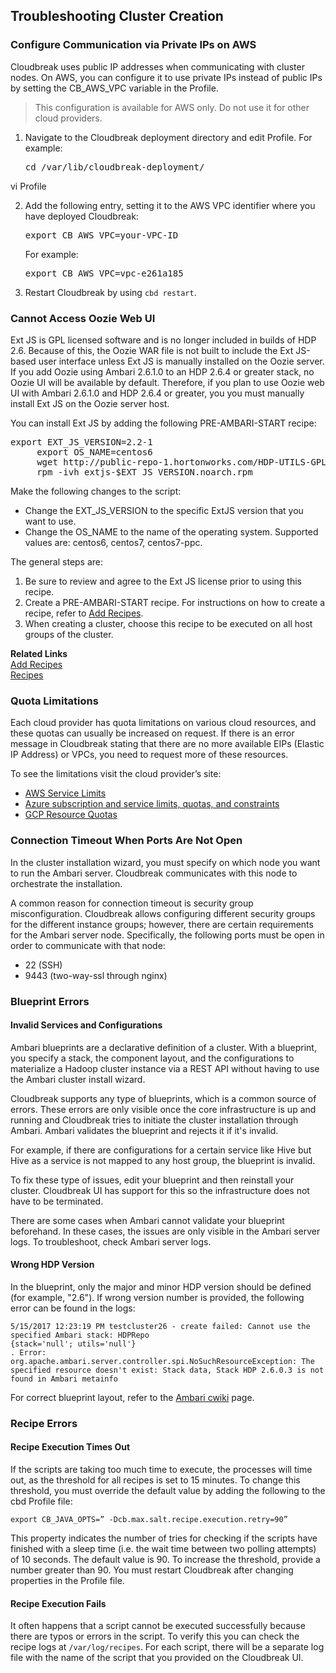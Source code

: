 ## Troubleshooting Cluster Creation

### Configure Communication via Private IPs on AWS

Cloudbreak uses public IP addresses when communicating with cluster nodes. On AWS, you can configure it to use private IPs instead of public IPs by setting the CB_AWS_VPC variable in the Profile. 

> This configuration is available for AWS only. Do not use it for other cloud providers. 

1. Navigate to the Cloudbreak deployment directory and edit Profile. For example:

    <pre>cd /var/lib/cloudbreak-deployment/
vi Profile</pre>

2. Add the following entry, setting it to the AWS VPC identifier where you have deployed Cloudbreak:

    <pre>export CB_AWS_VPC=your-VPC-ID</pre>

    For example:
    
    <pre>export CB_AWS_VPC=vpc-e261a185</pre>
    
3. Restart Cloudbreak by using `cbd restart`.      

 
### Cannot Access Oozie Web UI

Ext JS is GPL licensed software and is no longer included in builds of HDP 2.6. Because of this, the Oozie WAR file is not built to include the Ext JS-based user interface unless Ext JS is manually installed on the Oozie server. If you add Oozie using Ambari 2.6.1.0 to an HDP 2.6.4 or greater stack, no Oozie UI will be available by default. Therefore, if you plan to use Oozie web UI with Ambari 2.6.1.0 and HDP 2.6.4 or greater, you you must manually install Ext JS on the Oozie server host.

You can install Ext JS by adding the following PRE-AMBARI-START recipe:

<pre>export EXT_JS_VERSION=2.2-1
     export OS_NAME=centos6
     wget http://public-repo-1.hortonworks.com/HDP-UTILS-GPL-1.1.0.22/repos/$OS_NAME/extjs/extjs-$EXT_JS_VERSION.noarch.rpm
     rpm -ivh extjs-$EXT_JS_VERSION.noarch.rpm</pre> 
     
Make the following changes to the script:

* Change the EXT_JS_VERSION to the specific ExtJS version that you want to use.  
* Change the OS_NAME to the name of the operating system. Supported values are: centos6, centos7, centos7-ppc.

The general steps are:

1. Be sure to review and agree to the Ext JS license prior to using this recipe.  
2. Create a PRE-AMBARI-START recipe. For instructions on how to create a recipe, refer to [Add Recipes](#add-recipes).   
3. When creating a cluster, choose this recipe to be executed on all host groups of the cluster. 

**Related Links**  
[Add Recipes](recipes.md#add-recipes)  
[Recipes](recipes.md)  


### Quota Limitations

Each cloud provider has quota limitations on various cloud resources, and these quotas can usually be increased on request. If there is an error message in Cloudbreak stating that there are no more available EIPs (Elastic IP Address) or VPCs, you need to request more of these resources. 

To see the limitations visit the cloud provider’s site:

* [AWS Service Limits](http://docs.aws.amazon.com/general/latest/gr/aws_service_limits.html) 
* [Azure subscription and service limits, quotas, and constraints](https://docs.microsoft.com/en-us/azure/azure-subscription-service-limits)
* [GCP Resource Quotas](https://cloud.google.com/compute/quotas) 

### Connection Timeout When Ports Are Not Open

In the cluster installation wizard, you must specify on which node you want to run the Ambari server. Cloudbreak communicates with this node to orchestrate the installation.

A common reason for connection timeout is security group misconfiguration. Cloudbreak allows configuring different security groups for the different instance groups; however, there are certain requirements for the Ambari server node. Specifically, the following ports must be open in order to communicate with that node:

* 22 (SSH)  
* 9443 (two-way-ssl through nginx) 


### Blueprint Errors 

#### Invalid Services and Configurations

Ambari blueprints are a declarative definition of a cluster. With a blueprint, you specify a stack, the component layout, and the configurations to materialize a Hadoop cluster instance via a REST API without having to use the Ambari cluster install wizard. 

Cloudbreak supports any type of blueprints, which is a common source of errors. These errors are only visible once the core infrastructure is up and running and Cloudbreak tries to initiate the cluster installation through Ambari. Ambari validates the blueprint and  rejects it if it's invalid. 

For example, if there are configurations for a certain service like Hive but Hive as a service is not mapped to any host group, the blueprint is invalid.

To fix these type of issues, edit your blueprint and then reinstall your cluster. Cloudbreak UI has support for this so the infrastructure does not have to be terminated.

There are some cases when Ambari cannot validate your blueprint beforehand. In these cases, the issues are only visible in the Ambari server logs. To troubleshoot, check Ambari server logs.


#### Wrong HDP Version

In the blueprint, only the major and minor HDP version should be defined (for example, "2.6"). If wrong version number is provided, the following error can be found in the logs:

```
5/15/2017 12:23:19 PM testcluster26 - create failed: Cannot use the specified Ambari stack: HDPRepo
{stack='null'; utils='null'}
. Error: org.apache.ambari.server.controller.spi.NoSuchResourceException: The specified resource doesn't exist: Stack data, Stack HDP 2.6.0.3 is not found in Ambari metainfo
```

For correct blueprint layout, refer to the [Ambari cwiki](https://cwiki.apache.org/confluence/display/AMBARI/Blueprints) page.
  

### Recipe Errors 

#### Recipe Execution Times Out

If the scripts are taking too much time to execute, the processes will time out, as the threshold for all recipes is set to 15 minutes. To change this threshold, you must override the default value by adding the following to the cbd Profile file:


```
export CB_JAVA_OPTS=” -Dcb.max.salt.recipe.execution.retry=90”
``` 

This property indicates the number of tries for checking if the scripts have finished with a sleep time (i.e. the wait time between two polling attempts) of 10 seconds. The default value is 90. To increase the threshold, provide a number greater than 90. You must restart Cloudbreak after changing properties in the Profile file.


#### Recipe Execution Fails

It often happens that a script cannot be executed successfully because there are typos or errors in the script. To verify this you can check the recipe logs at
`/var/log/recipes`. For each script, there will be a separate log file with the name of the script that you provided on the Cloudbreak UI.